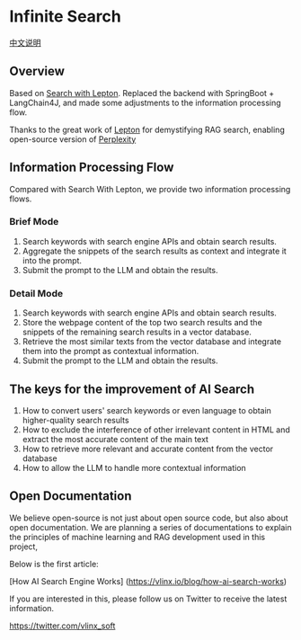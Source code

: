 # Infinite Search

[中文说明](./README_zh.md)

## Overview

Based on [Search with Lepton](https://github.com/leptonai/search_with_lepton).
Replaced the backend with SpringBoot + LangChain4J, and made some adjustments to the information processing flow.

Thanks to the great work of [Lepton](https://www.lepton.ai/) for demystifying RAG search, enabling open-source version of [Perplexity](https://www.perplexity.ai/)

## Information Processing Flow

Compared with Search With Lepton, we provide two information processing flows.

### Brief Mode
1. Search keywords with search engine APIs and obtain search results.
2. Aggregate the snippets of the search results as context and integrate it into the prompt.
3. Submit the prompt to the LLM and obtain the results.

### Detail Mode
1. Search keywords with search engine APIs and obtain search results.
2. Store the webpage content of the top two search results and the snippets of the remaining search results in a vector database.
3. Retrieve the most similar texts from the vector database and integrate them into the prompt as contextual information.
4. Submit the prompt to the LLM and obtain the results.

## The keys for the improvement of AI Search

1. How to convert users' search keywords or even language to obtain higher-quality search results
2. How to exclude the interference of other irrelevant content in HTML and extract the most accurate content of the main text
3. How to retrieve more relevant and accurate content from the vector database
4. How to allow the LLM to handle more contextual information

## Open Documentation
We believe open-source is not just about open source code, but also about open documentation. We are planning a series of documentations to explain the principles of machine learning and RAG development used in this project,

Below is the first article:

[How AI Search Engine Works] (https://vlinx.io/blog/how-ai-search-works)

If you are interested in this, please follow us on Twitter to receive the latest information.

https://twitter.com/vlinx_soft